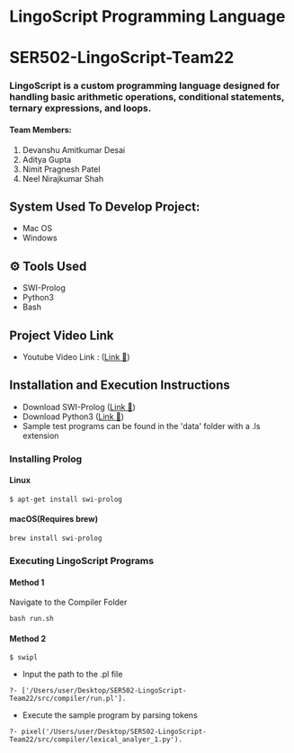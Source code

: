 # LingoScript Programming Language
# SER502-LingoScript-Team22
### LingoScript is a custom programming language designed for handling basic arithmetic operations, conditional statements, ternary expressions, and loops.

#### Team Members:
1. Devanshu Amitkumar Desai
2. Aditya Gupta
3. Nimit Pragnesh Patel
4. Neel Nirajkumar Shah

## System Used To Develop Project:
- Mac OS
- Windows

## ⚙ Tools Used
- SWI-Prolog
- Python3
- Bash

## Project Video Link
- Youtube Video Link : ([Link 🚀]())

## Installation and Execution Instructions
- Download SWI-Prolog ([Link 🚀](https://www.swi-prolog.org/Download.html))
- Download Python3 ([Link 🚀](https://www.python.org/downloads/))
- Sample test programs can be found in the 'data' folder with a .ls extension

### Installing Prolog
#### Linux
```
$ apt-get install swi-prolog
```
#### macOS(Requires brew)
```
brew install swi-prolog
```
### Executing LingoScript Programs
#### Method 1
Navigate to the Compiler Folder
```
bash run.sh
```
#### Method 2
```
$ swipl
```
- Input the path to the .pl file
```
?- ['/Users/user/Desktop/SER502-LingoScript-Team22/src/compiler/run.pl'].  
```
- Execute the sample program by parsing tokens
```
?- pixel('/Users/user/Desktop/SER502-LingoScript-Team22/src/compiler/lexical_analyer_1.py').
```